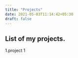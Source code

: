 ```yaml
---
title: "Projects"
date: 2021-05-03T11:14:42+05:30
draft: false
---
```

## List of my projects.

1.project 1